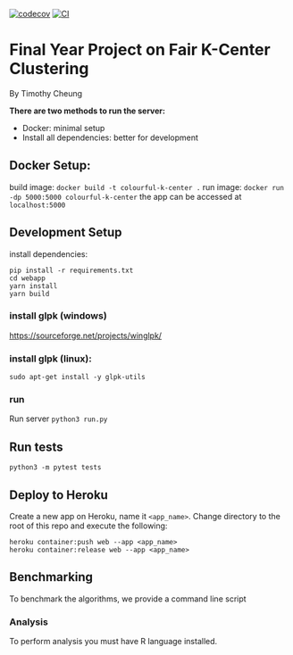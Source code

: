 [![codecov](https://codecov.io/gh/timothy-ch-cheung/k-center/branch/master/graph/badge.svg?token=n5JVnL4MUa)](https://codecov.io/gh/timothy-ch-cheung/k-center)
[![CI](https://github.com/timothy-ch-cheung/k-center/actions/workflows/main.yml/badge.svg)](https://github.com/timothy-ch-cheung/k-center/actions/workflows/main.yml)

# Final Year Project on Fair K-Center Clustering
By Timothy Cheung

**There are two methods to run the server:**
- Docker: minimal setup
- Install all dependencies: better for development

## Docker Setup:
build image:
```docker build -t colourful-k-center .```
run image:
```docker run -dp 5000:5000 colourful-k-center```
the app can be accessed at
```localhost:5000```

## Development Setup
install dependencies:
```
pip install -r requirements.txt
cd webapp
yarn install
yarn build
```
### install glpk (windows)
https://sourceforge.net/projects/winglpk/

### install glpk (linux):
```
sudo apt-get install -y glpk-utils
```

### run
Run server ```python3 run.py```

## Run tests
```python3 -m pytest tests```

## Deploy to Heroku
Create a new app on Heroku, name it ```<app_name>```. Change directory to the root of this repo and execute the following:
```
heroku container:push web --app <app_name>
heroku container:release web --app <app_name>
```

## Benchmarking
To benchmark the algorithms, we provide a command line script

### Analysis
To perform analysis you must have R language installed.

